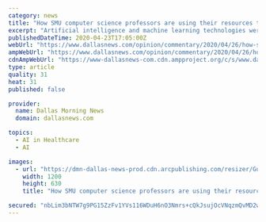 ```yaml
---
category: news
title: "How SMU computer science professors are using their resources to help find a coronavirus vaccine"
excerpt: "Artificial intelligence and machine learning technologies were still young during other ... it is our hope that our AI and machine learning research can assist in the goal to shorten the time required to discover and develop a vaccine or therapy. Teams are meeting virtually, outside of hours scheduled for classes, working from apartments ..."
publishedDateTime: 2020-04-23T17:05:00Z
webUrl: "https://www.dallasnews.com/opinion/commentary/2020/04/26/how-smu-computer-science-professors-are-using-their-resources-to-help-find-a-coronavirus-vaccine/"
ampWebUrl: "https://www.dallasnews.com/opinion/commentary/2020/04/26/how-smu-computer-science-professors-are-using-their-resources-to-help-find-a-coronavirus-vaccine/?outputType=amp"
cdnAmpWebUrl: "https://www-dallasnews-com.cdn.ampproject.org/c/s/www.dallasnews.com/opinion/commentary/2020/04/26/how-smu-computer-science-professors-are-using-their-resources-to-help-find-a-coronavirus-vaccine/?outputType=amp"
type: article
quality: 31
heat: 31
published: false

provider:
  name: Dallas Morning News
  domain: dallasnews.com

topics:
  - AI in Healthcare
  - AI

images:
  - url: "https://dmn-dallas-news-prod.cdn.arcpublishing.com/resizer/GumGWDyrndPY_8fZJz2gDX2AULQ=/1200x630/smart/filters:no_upscale()/arc-anglerfish-arc2-prod-dmn.s3.amazonaws.com/public/4MAOKFOZEBGZLCVQ7BXPFYBJKQ.jpg"
    width: 1200
    height: 630
    title: "How SMU computer science professors are using their resources to help find a coronavirus vaccine"

secured: "nbLim3bNTW7g9PG15ZzFv1YVs116WDuH6nO3Nmrs+cQkJsujOcVNqzmQvMD2wcDrtxSZiri1dw2Dd1QceNairZhThA4Th3q6mdwiJbYu01pc1tD29alLzUjZJWmHbm9035XF5vsaTgNrMVDx8U8mTLPRqxO2QN95NKt3x/KUf+ojyxfYrGQSKZcWZqCEArVeC12fT0DdRiD85ohI2t63FCiJ36TFQhcbp/h7KwcK/5SQAQlPt3mEPXsbSupeoqVFiM+3aFo8742OKsWIesOYKmcyyEBY/EvGg5YjSROKICw4ovDNpGlK3m7UbA6A1i8Bf1MaEKUoyfS4EAUkVTNZ2I+AT6dpVz9fxmXuOeuQg41fitLVIalDnfU75P9F5bxbypQgADjabIPOH96HXF68DCXwOucWk/iBURyvkwWfcEjDJ+rFp2ZWTilD3Bf7PziTTaodmrYHDhu1WjNigO71kZZPjs3YoaEiCNKooRV68lw=;Shlrq9yKPGXBQywDL6+4Vg=="
---
```


